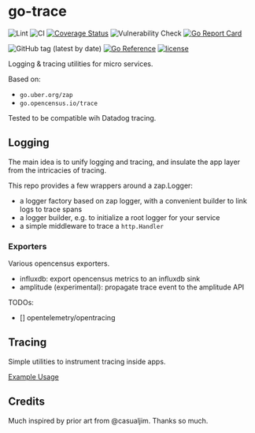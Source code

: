# go-trace
![Lint](https://github.com/fredbi/go-trace/actions/workflows/01-golang-lint.yaml/badge.svg)
![CI](https://github.com/fredbi/go-trace/actions/workflows/02-test.yaml/badge.svg)
[![Coverage Status](https://coveralls.io/repos/github/fredbi/go-trace/badge.svg?branch=master)](https://coveralls.io/github/fredbi/go-trace?branch=master)
![Vulnerability Check](https://github.com/fredbi/go-trace/actions/workflows/03-govulncheck.yaml/badge.svg)
[![Go Report Card](https://goreportcard.com/badge/github.com/fredbi/go-trace)](https://goreportcard.com/report/github.com/fredbi/go-trace)

![GitHub tag (latest by date)](https://img.shields.io/github/v/tag/fredbi/go-trace)
[![Go Reference](https://pkg.go.dev/badge/github.com/fredbi/go-trace.svg)](https://pkg.go.dev/github.com/fredbi/go-trace)
[![license](http://img.shields.io/badge/license/License-MIT-yellow.svg)](https://raw.githubusercontent.com/fredbi/go-trace/master/LICENSE.md)

Logging & tracing utilities for micro services.

Based on:
* `go.uber.org/zap`
* `go.opencensus.io/trace`

Tested to be compatible wih Datadog tracing.

## Logging

The main idea is to unify logging and tracing, and insulate the app layer from the intricacies of tracing.

This repo provides a few wrappers around a zap.Logger:
* a logger factory based on zap logger, with a convenient builder to link logs to trace spans
* a logger builder, e.g. to initialize a root logger for your service
* a simple middleware to trace a `http.Handler`

### Exporters

Various opencensus exporters.
* influxdb: export opencensus metrics to an influxdb sink
* amplitude (experimental): propagate trace event to the amplitude API

TODOs:
* [] opentelemetry/opentracing

## Tracing

Simple utilities to instrument tracing inside apps.

[Example Usage](https://github.com/fredbi/go-trace/blob/master/tracer/example_test.go)

## Credits

Much inspired by prior art from @casualjim. Thanks so much.
